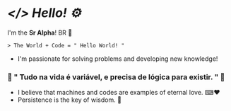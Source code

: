 # _</> Hello! ⚙_

I'm the **Sr Alpha**! BR 👋

	> The World + Code = " Hello World! "

- I'm passionate for solving problems and developing new knowledge!

### 📝 " Tudo na vida é variável, e precisa de lógica para existir. " 💭
 
- I believe that machines and codes are examples of eternal love. ⌨❤
- Persistence is the key of wisdom. 🔐

<!--
**SR4LPH40FFC/SR4LPH40FFC** is a ✨ _special_ ✨ repository because its `README.md` (this file) appears on your GitHub profile.
